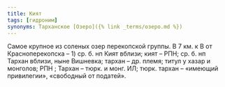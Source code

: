 ```yaml
---
title: Кият
tags: [гидроним]
synonyms: Тарханское [Озеро]({% link _terms/озеро.md %})
---
```


Самое крупное из соленых озер перекопской группы. В 7 км. к В от
Красноперекопска – 1) ср. б. нп Кият вблизи; кият – РПН; ср. б. нп Тархан
вблизи, ныне Вишневка; тархан – др. племя; титул у хазар и монголов; РПН ;
Тархан – тюрк. и монг. ИЛ; тюрк. тархан – «имеющий привилегии», «свободный от
податей».
